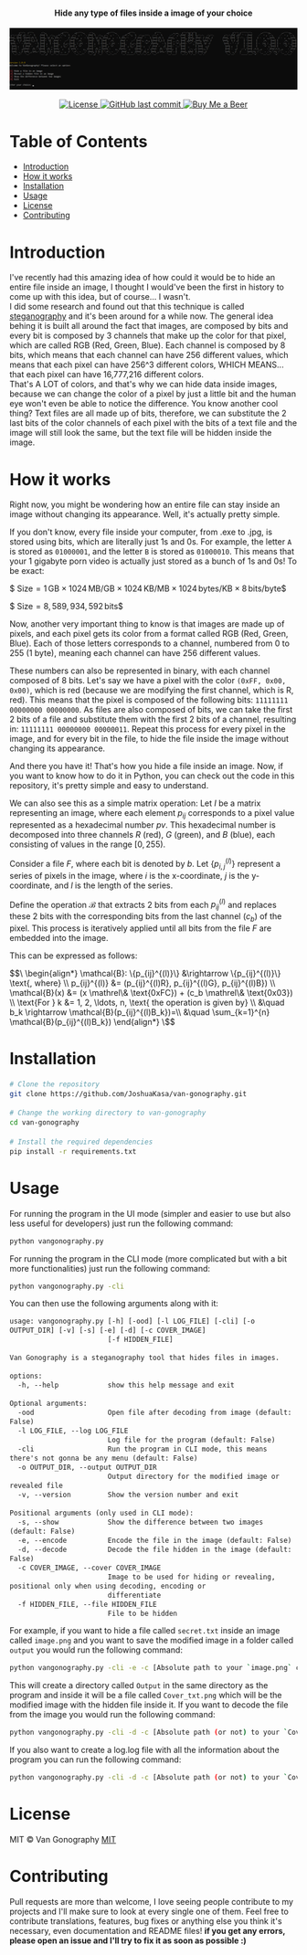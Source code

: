#### <p align="center">Hide any type of files inside a image of your choice</p>

![Terminal image](img/Terminal.png)

<p align="center">
  <a href="LICENSE">
    <img src="https://img.shields.io/badge/License-MIT-blue.svg" alt="License">
  </a>
  <a href="https://github.com/JoshuaKasa/van-gonography/commits/master">
    <img src="https://img.shields.io/github/last-commit/JoshuaKasa/van-gonography.svg" alt="GitHub last commit">
  </a>
  <a href="https://www.buymeacoffee.com/yourbestfriendjoshua">
    <img src="https://img.shields.io/badge/Buy%20Me%20a-Beer-yellow.svg" alt="Buy Me a Beer">
  </a>
</p>


# Table of Contents

- [Introduction](#introduction)
- [How it works](#how-it-works)
- [Installation](#installation)
- [Usage](#usage)
- [License](#license)
- [Contributing](#contributing)

# Introduction

I've recently had this amazing idea of how could it would be to hide an entire file inside an image, I thought I would've been the first in history to come up with this idea, but of course... I wasn't. <br>
I did some research and found out that this technique is called [steganography](https://en.wikipedia.org/wiki/Steganography) and it's been around for a while now. The general idea behing it is built all around the fact that images, are composed by bits and every bit is composed by 3 channels that make up the color for that pixel, which are called RGB (Red, Green, Blue). Each channel is composed by 8 bits, which means that each channel can have 256 different values, which means that each pixel can have 256^3 different colors, WHICH MEANS... that each pixel can have 16,777,216 different colors. <br>
That's A LOT of colors, and that's why we can hide data inside images, because we can change the color of a pixel by just a little bit and the human eye won't even be able to notice the difference. You know another cool thing? Text files are all made up of bits, therefore, we can substitute the 2 last bits of the color channels of each pixel with the bits of a text file and the image will still look the same, but the text file will be hidden inside the image. 

# How it works

Right now, you might be wondering how an entire file can stay inside an image without changing its appearance. Well, it's actually pretty simple.

If you don't know, every file inside your computer, from .exe to .jpg, is stored using bits, which are literally just 1s and 0s. For example, the letter `A` is stored as `01000001`, and the letter `B` is stored as `01000010`. This means that your 1 gigabyte porn video is actually just stored as a bunch of 1s and 0s! To be exact:

$$\ \text{Size} = 1 \, \text{GB} \times 1024 \, \text{MB/GB} \times 1024 \, \text{KB/MB} \times 1024 \, \text{bytes/KB} \times 8 \, \text{bits/byte} \$$

$$\ \text{Size} = 8,589,934,592 \, \text{bits} \$$

Now, another very important thing to know is that images are made up of pixels, and each pixel gets its color from a format called RGB (Red, Green, Blue). Each of those letters corresponds to a channel, numbered from 0 to 255 (1 byte), meaning each channel can have 256 different values.

These numbers can also be represented in binary, with each channel composed of 8 bits. Let's say we have a pixel with the color `(0xFF, 0x00, 0x00)`, which is red (because we are modifying the first channel, which is R, red). This means that the pixel is composed of the following bits: `11111111 00000000 00000000`. As files are also composed of bits, we can take the first 2 bits of a file and substitute them with the first 2 bits of a channel, resulting in: `11111111 00000000 00000011`. Repeat this process for every pixel in the image, and for every bit in the file, to hide the file inside the image without changing its appearance.

And there you have it! That's how you hide a file inside an image. Now, if you want to know how to do it in Python, you can check out the code in this repository, it's pretty simple and easy to understand.

We can also see this as a simple matrix operation:
Let $I$ be a matrix representing an image, where each element $p_{ij}$ corresponds to a pixel value represented as a hexadecimal number $pv$. This hexadecimal number is decomposed into three channels $R$ (red), $G$ (green), and $B$ (blue), each consisting of values in the range $[0, 255)$.

Consider a file $F$, where each bit is denoted by $b$. Let $\{p_{i,j}^{(l)}\}$ represent a series of pixels in the image, where $i$ is the x-coordinate, $j$ is the y-coordinate, and $l$ is the length of the series.

Define the operation $\mathcal{B}$ that extracts 2 bits from each $p_{ij}^{(l)}$ and replaces these 2 bits with the corresponding bits from the last channel ($c_b$) of the pixel. This process is iteratively applied until all bits from the file $F$ are embedded into the image.

This can be expressed as follows:

$$\
\begin{align*}
\mathcal{B}: \{p_{ij}^{(l)}\} &\rightarrow \{p_{ij}^{(l)}\} \text{, where} \\
p_{ij}^{(l)} &= (p_{ij}^{(l)R}, p_{ij}^{(l)G}, p_{ij}^{(l)B}) \\
\mathcal{B}(x) &= (x \mathrel\& \text{0xFC}) + (c_b \mathrel\& \text{0x03}) \\
\text{For } k &= 1, 2, \ldots, n, \text{ the operation is given by} \\
&\quad b_k \rightarrow \mathcal{B}(p_{ij}^{(l)B_k})=\\
&\quad \sum_{k=1}^{n} \mathcal{B}(p_{ij}^{(l)B_k})
\end{align*}
\$$

# Installation

```bash
# Clone the repository
git clone https://github.com/JoshuaKasa/van-gonography.git

# Change the working directory to van-gonography
cd van-gonography

# Install the required dependencies
pip install -r requirements.txt
```

# Usage

For running the program in the UI mode (simpler and easier to use but also less useful for developers) just run the following command:

```bash
python vangonography.py
```

For running the program in the CLI mode (more complicated but with a bit more functionalities) just run the following command:
```bash
python vangonography.py -cli
```
You can then use the following arguments along with it:
```console
usage: vangonography.py [-h] [-ood] [-l LOG_FILE] [-cli] [-o OUTPUT_DIR] [-v] [-s] [-e] [-d] [-c COVER_IMAGE]
                        [-f HIDDEN_FILE]

Van Gonography is a steganography tool that hides files in images.

options:
  -h, --help            show this help message and exit

Optional arguments:
  -ood                  Open file after decoding from image (default: False)
  -l LOG_FILE, --log LOG_FILE
                        Log file for the program (default: False)
  -cli                  Run the program in CLI mode, this means there's not gonna be any menu (default: False)
  -o OUTPUT_DIR, --output OUTPUT_DIR
                        Output directory for the modified image or revealed file
  -v, --version         Show the version number and exit

Positional arguments (only used in CLI mode):
  -s, --show            Show the difference between two images (default: False)
  -e, --encode          Encode the file in the image (default: False)
  -d, --decode          Decode the file hidden in the image (default: False)
  -c COVER_IMAGE, --cover COVER_IMAGE
                        Image to be used for hiding or revealing, positional only when using decoding, encoding or
                        differentiate
  -f HIDDEN_FILE, --file HIDDEN_FILE
                        File to be hidden
```
For example, if you want to hide a file called `secret.txt` inside an image called `image.png` and you want to save the modified image in a folder called `output` you would run the following command:
```bash
python vangonography.py -cli -e -c [Absolute path to your `image.png` cover image] -f [Absolute path to your `secret.txt` file] -o Output
```
This will create a directory called `Output` in the same directory as the program and inside it will be a file called `Cover_txt.png` which will be the modified image with the hidden file inside it. If you want to decode the file from the image you would run the following command:
```bash
python vangonography.py -cli -d -c [Absolute path (or not) to your `Cover_txt.png` cover image] -o Output
```
If you also want to create a log.log file with all the information about the program you can run the following command:
```bash
python vangonography.py -cli -d -c [Absolute path (or not) to your `Cover_txt.png` cover image] -o Output -l
```

# License

MIT © Van Gonography
[MIT](LICENSE)

# Contributing

Pull requests are more than welcome, I love seeing people contribute to my projects and I'll make sure to look at every single one of them. Feel free to contribute translations, features, bug fixes or anything else you think it's necessary, even documentation and README files!
**if you get any errors, please open an issue and I'll try to fix it as soon as possible :<wbr>)**